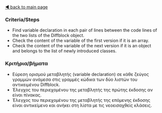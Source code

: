 [◀️ back to main page](../../README.md)
### Criteria/Steps

- Find variable declaration in each pair of lines between the code lines of the two lists of the Diffblock object.
- Check the content of the variable of the first version if it is an array.
- Check the content of the variable of the next version if it is an object and belongs to the list of newly introduced classes.

### Κριτήρια/βήματα

- Εύρεση ορισμού μεταβλητής (variable declaration) σε κάθε ζεύγος γραμμών ανάμεσα στις γραμμές κώδικα των δύο λιστών του αντικειμένου Diffblock.
- Έλεγχος του περιεχομένου της μεταβλητής της πρώτης έκδοσης αν είναι πίνακας.
- Έλεγχος του περιεχομένου της μεταβλητής της επόμενης έκδοσης είναι αντικείμενο και ανήκει στη λίστα με τις νεοεισαχθείς κλάσεις.
